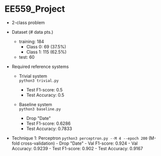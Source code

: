 # EE559_Project

- 2-class problem

- Dataset (# data pts.)
    - training: 184
        - Class 0: 69 (37.5%)
        - Class 1: 115 (62.5%)
    - test: 60

- Required reference systems
    - Trivial system \
        `python3 trivial.py`
        - Test F1-score: 0.5
        - Test Accuracy: 0.5 
    
    - Baseline system \
        `python3 baseline.py`
        - Drop "Date"
        - Test F1-score: 0.6286
        - Test Accuracy: 0.7833

- Technique 1: Perceptron
        `python3 perceptron.py --M 4 --epoch 200` (M-fold cross-validation)
        - Drop "Date"
        - Val F1-score: 0.924
        - Val Accuracy: 0.9239
        - Test F1-score: 0.902
        - Test Accuracy: 0.9167